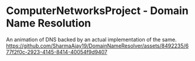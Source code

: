 # ComputerNetworksProject - Domain Name Resolution
An animation of DNS backed by an actual implementation of the same.
https://github.com/SharmaAjay19/DomainNameResolver/assets/8492235/677f2f0c-2923-4145-8414-40054f9d9407
